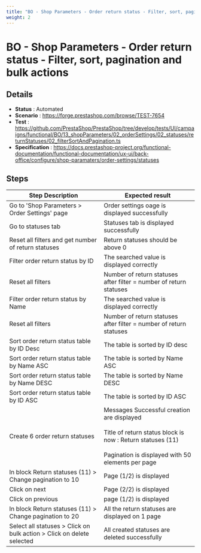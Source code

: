 ```yaml
---
title: "BO - Shop Parameters - Order return status - Filter, sort, pagination and bulk actions"
weight: 2
---
```


# BO - Shop Parameters - Order return status - Filter, sort, pagination and bulk actions
## Details
* **Status** : Automated
* **Scenario** : https://forge.prestashop.com/browse/TEST-7654
* **Test** : https://github.com/PrestaShop/PrestaShop/tree/develop/tests/UI/campaigns/functional/BO/13_shopParameters/02_orderSettings/02_statuses/returnStatuses/02_filterSortAndPagination.ts
* **Specification** : https://docs.prestashop-project.org/functional-documentation/functional-documentation/ux-ui/back-office/configure/shop-paramaters/order-settings/statuses

## Steps
| Step Description | Expected result |
| ----- | ----- |
| Go to \'Shop Parameters > Order Settings\' page | Order settings oage is displayed successfully |
| Go to statuses tab | Statuses tab is displayed successfully |
| Reset all filters and get number of return statuses | Return statuses should be above 0 |
| Filter order return status by ID | The searched value is displayed correctly |
| Reset all filters | Number of return statuses after filter = number of return statuses |
| Filter order return status by Name | The searched value is displayed correctly |
| Reset all filters | Number of return statuses after filter = number of return statuses |
| Sort order return status table by ID Desc | The table is sorted by ID desc |
| Sort order return status table by Name ASC | The table is sorted by Name ASC |
| Sort order return status table by Name DESC | The table is sorted by Name DESC |
| Sort order return status table by ID ASC | The table is sorted by ID ASC |
| Create 6 order return statuses | Messages Successful creation are displayed<br><br>Title of return status block is now : Return statuses (11)<br><br>Pagination is displayed with 50 elements per page |
| In block Return statuses (11) > Change pagination to 10 | Page (1/2) is displayed |
| Click on next | Page (2/2) is displayed |
| Click on previous | page (1/2) is displayed |
| In block Return statuses (11) > Change pagination to 20 | All the return statuses are displayed on 1 page |
| Select all statuses > Click on bulk action > Click on delete selected | All created statuses are deleted successfully |
